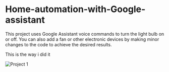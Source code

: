 # Home-automation-with-Google-assistant

This project uses Google Assistant voice commands to turn the light bulb on or off.
You can also add a fan or other electronic devices by making minor changes to the code to achieve the desired results.

This is the way i did it 

![Project 1](https://github.com/user-attachments/assets/1dbd9cd0-ad20-4fdc-bc79-bcfd90fbc046)
